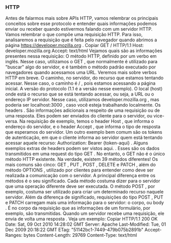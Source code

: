 ### HTTP

Antes de falarmos mais sobre APIs HTTP, vamos relembrar os principais conceitos sobre esse protocolo e entender quais informações podemos enviar ou receber quando estivermos falando com um servidor HTTP.
Vamos relembrar o que compõe uma requisição HTTP. Para isso, analisaremos a requisição que é feita pelo navegador quando abrimos a página https://developer.mozilla.org .
Copiar
GET / HTTP/1.1
Host: developer.mozilla.org
Accept: text/html
Vejamos quais são as informações presentes nessa requisição:
O método HTTP, definido por um verbo em inglês. Nesse caso, utilizamos o GET , que normalmente é utilizado para "buscar" algo do servidor, e é também o método padrão executado por navegadores quando acessamos uma URL. Veremos mais sobre verbos HTTP em breve.
O caminho, no servidor, do recurso que estamos tentando acessar. Nesse caso, o caminho é / , pois estamos acessando a página inicial.
A versão do protocolo (1.1 é a versão nesse exemplo).
O local (host) onde está o recurso que se está tentando acessar, ou seja, a URL ou o endereço IP servidor. Nesse caso, utilizamos developer.mozilla.org , mas poderia ser localhost:3000 , caso você esteja trabalhando localmente.
Os headers . São informações adicionais a respeito de uma requisição ou de uma resposta. Eles podem ser enviados do cliente para o servidor, ou vice-versa. Na requisição de exemplo, temos o header Host , que informa o endereço do servidor, e o header Accept , que informa o tipo de resposta que esperamos do servidor. Um outro exemplo bem comum são os tokens de autenticação, em que o cliente informa ao servidor quem está tentando acessar aquele recurso: Authorization: Bearer {token-aqui} . Alguns exemplos extras de headers podem ser vistos aqui. .
Esses são os dados transmitidos em uma request do tipo GET . No entanto, o GET não é o único método HTTP existente. Na verdade, existem 39 métodos diferentes! Os mais comuns são cinco: GET , PUT , POST , DELETE e PATCH , além do método OPTIONS , utilizado por clientes para entender como deve ser realizada a comunicação com o servidor.
A principal diferença entre os métodos é o seu significado. Cada método costuma dizer para o servidor que uma operação diferente deve ser executada. O método POST , por exemplo, costuma ser utilizado para criar um determinado recurso naquele servidor.
Além da diferença de significado, requisições do tipo POST , PUT e PATCH carregam mais uma informação para o servidor: o corpo, ou body . É no corpo da requisição que as informações de um formulário, por exemplo, são transmitidas.
Quando um servidor recebe uma requisição, ele envia de volta uma resposta . Veja um exemplo:
Copiar
HTTP/1.1 200 OK
Date: Sat, 09 Oct 2010 14:28:02 GMT
Server: Apache
Last-Modified: Tue, 01 Dec 2009 20:18:22 GMT
ETag: "51142bc1-7449-479b075b2891b"
Accept-Ranges: bytes
Content-Length: 29769
Content-Type: text/html

<!DOCTYPE html... (aqui vêm os 29769 bytes da página solicitada)
A composição da resposta é definida por:
A versão do protocolo (1.1 no nosso exemplo).
O código do status, que diz se a requisição foi um sucesso ou não (nesse caso, deu certo, pois recebemos um código 200 ), acompanhado de uma pequena mensagem descritiva ( OK , nesse caso).
Os Headers , no mesmo esquema da requisição. No caso do exemplo acima, o Content-Type diz para o navegador o que ele precisa fazer. No caso do HTML, ele deve renderizar o documento na página.
Um body , que é opcional. Por exemplo, caso você submeta um formulário registrando um pedido em uma loja virtual, no corpo da resposta pode ser retornado o número do pedido ou algo do tipo.
Após a resposta, a conexão com o servidor é fechada ou guardada para futuras requisições (seu navegador faz essa parte por você).
Note que tanto requisições quanto respostas podem ter headers e um body. No entanto, é importante não confundir uma coisa com a outra: o body e os headers da requisição representam a informação que o cliente está enviando para o servidor . Por outro lado, o body e os headers da resposta representam a informação que o servidor está devolvendo para o cliente .

### Códigos de status de respostas HTTP

Os códigos de status das respostas HTTP indicam se uma requisição HTTP foi corretamente concluída. As respostas são agrupadas em cinco classes:

1 - Respostas de informação (100-199),
2 - Respostas de sucesso (200-299),
3 - Redirecionamentos (300-399)
4 - Erros do cliente (400-499)
5 - Erros do servidor (500-599).

  6. Response Status Codes ..........................................47
      6.1. Overview of Status Codes ..................................48
      6.2. Informational 1xx .........................................50
           6.2.1. 100 Continue .......................................50
           6.2.2. 101 Switching Protocols ............................50
      6.3. Successful 2xx ............................................51
           6.3.1. 200 OK .............................................51
           6.3.2. 201 Created ........................................52
           6.3.3. 202 Accepted .......................................52
           6.3.4. 203 Non-Authoritative Information ..................52
           6.3.5. 204 No Content .....................................53
           6.3.6. 205 Reset Content ..................................53
      6.4. Redirection 3xx ...........................................54
           6.4.1. 300 Multiple Choices ...............................55
           6.4.2. 301 Moved Permanently ..............................56
           6.4.3. 302 Found ..........................................56
           6.4.4. 303 See Other ......................................57
           6.4.5. 305 Use Proxy ......................................58
           6.4.6. 306 (Unused) .......................................58
           6.4.7. 307 Temporary Redirect .............................58
      6.5. Client Error 4xx ..........................................58
           6.5.1. 400 Bad Request ....................................58
           6.5.2. 402 Payment Required ...............................59
           6.5.3. 403 Forbidden ......................................59
           6.5.4. 404 Not Found ......................................59
           6.5.5. 405 Method Not Allowed .............................59
           6.5.6. 406 Not Acceptable .................................60
           6.5.7. 408 Request Timeout ................................60
           6.5.8. 409 Conflict .......................................60
           6.5.9. 410 Gone ...........................................60
           6.5.10. 411 Length Required ...............................61
           6.5.11. 413 Payload Too Large .............................61
           6.5.12. 414 URI Too Long ..................................61
           6.5.13. 415 Unsupported Media Type ........................62
           6.5.14. 417 Expectation Failed ............................62
           6.5.15. 426 Upgrade Required ..............................62
      6.6. Server Error 5xx ..........................................62
           6.6.1. 500 Internal Server Error ..........................63
           6.6.2. 501 Not Implemented ................................63
           6.6.3. 502 Bad Gateway ....................................63
           6.6.4. 503 Service Unavailable ............................63
           6.6.5. 504 Gateway Timeout ................................63
           6.6.6. 505 HTTP Version Not Supported .....................64
